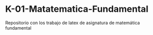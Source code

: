 # K-01-Matatematica-Fundamental
Repositorio con los trabajo de latex de asignatura de matemática fundamental
